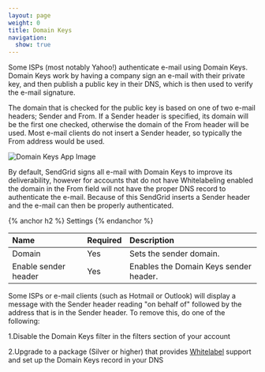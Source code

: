 ```yaml
---
layout: page
weight: 0
title: Domain Keys
navigation:
  show: true
---
```


Some ISPs (most notably Yahoo!) authenticate e-mail using Domain Keys. Domain Keys work by having a company sign an e-mail with their private key, and then publish a public key in their DNS, which is then used to verify the e-mail signature.

The domain that is checked for the public key is based on one of two e-mail headers; Sender and From. If a Sender header is specified, its domain will be the first one checked, otherwise the domain of the From header will be used. Most e-mail clients do not insert a Sender header, so typically the From address would be used.

![Domain Keys App Image]({{root_url}}/images/domain_keys.png "Domain Keys")

By default, SendGrid signs all e-mail with Domain Keys to improve its deliverability, however for accounts that do not have Whitelabeling enabled the domain in the From field will not have the proper DNS record to authenticate the e-mail. Because of this SendGrid inserts a Sender header and the e-mail can then be properly authenticated.


{% anchor h2 %} Settings {% endanchor %}


<table>
<thead>
<tr class="header">
<th align="left">Name</th>
<th align="left">Required</th>
<th align="left">Description</th>
</tr>
</thead>
<tbody>
<tr class="odd">
<td align="left">Domain</td>
<td align="left">Yes</td>
<td align="left">Sets the sender domain.</td>
</tr>
<tr class="even">
<td align="left">Enable sender header</td>
<td align="left">Yes</td>
<td align="left">Enables the Domain Keys sender header.</td>
</tr>
</tbody>
</table>

Some ISPs or e-mail clients (such as Hotmail or Outlook) will display a message with the Sender header reading "on behalf of" followed by the address that is in the Sender header. To remove this, do one of the following:

1.Disable the Domain Keys filter in the filters section of your account

2.Upgrade to a package (Silver or higher) that provides [Whitelabel](http://sendgrid.com/whitelabel/) support and set up the Domain Keys record in your DNS
